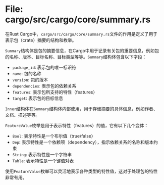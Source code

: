 # File: cargo/src/cargo/core/summary.rs

在Rust Cargo中，`cargo/src/cargo/core/summary.rs`文件的作用是定义了用于表示包（crate）摘要的结构和枚举。

`Summary`结构体是包的摘要信息，在Cargo中用于记录有关包的重要信息，例如包的名称、版本、目标名称、目标类型等等。`Summary`结构体包含以下字段：

- `package_id`: 表示包的唯一标识符
- `name`: 包的名称
- `version`: 包的版本
- `dependencies`: 表示包的依赖关系
- `features`: 表示包所支持的特性（features）
- `target`: 表示包的目标信息

`Inner`结构体在`Summary`结构体内部使用，用于存储摘要的具体信息，例如作者、文档、描述等等。

`FeatureValue`枚举是用于表示特性（features）的值，它有以下几个变体：

- `Bool`: 表示特性是一个布尔值（true/false）
- `Dep`: 表示特性是一个依赖项（dependency），指示依赖关系的名称和版本约束
- `String`: 表示特性是一个字符串
- `Table`: 表示特性是一个键值对表

使用`FeatureValue`枚举可以灵活地表示各种类型的特性值，这对于处理包的特性非常有用。

